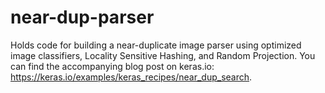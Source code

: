 # near-dup-parser
Holds code for building a near-duplicate image parser using optimized image classifiers, Locality Sensitive Hashing, and Random Projection. You can find
the accompanying blog post on keras.io: https://keras.io/examples/keras_recipes/near_dup_search. 
